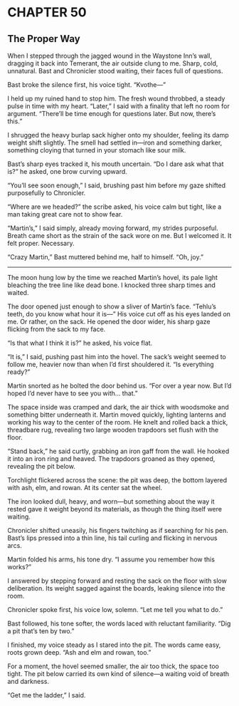 # CHAPTER 50

## The Proper Way  

When I stepped through the jagged wound in the Waystone Inn’s wall, dragging it back into Temerant, the air outside clung to me. Sharp, cold, unnatural. Bast and Chronicler stood waiting, their faces full of questions.  

Bast broke the silence first, his voice tight. “Kvothe—”  

I held up my ruined hand to stop him. The fresh wound throbbed, a steady pulse in time with my heart. “Later,” I said with a finality that left no room for argument. “There’ll be time enough for questions later. But now, there’s this.”

I shrugged the heavy burlap sack higher onto my shoulder, feeling its damp weight shift slightly. The smell had settled in—iron and something darker, something cloying that turned in your stomach like sour milk.

Bast’s sharp eyes tracked it, his mouth uncertain. “Do I dare ask what that is?” he asked, one brow curving upward.

“You’ll see soon enough,” I said, brushing past him before my gaze shifted purposefully to Chronicler.

“Where are we headed?” the scribe asked, his voice calm but tight, like a man taking great care not to show fear.

“Martin’s,” I said simply, already moving forward, my strides purposeful. Breath came short as the strain of the sack wore on me. But I welcomed it. It felt proper. Necessary.

“Crazy Martin,” Bast muttered behind me, half to himself. “Oh, joy.” 

***  

The moon hung low by the time we reached Martin’s hovel, its pale light bleaching the tree line like dead bone. I knocked three sharp times and waited.  

The door opened just enough to show a sliver of Martin’s face. “Tehlu’s teeth, do you know what hour it is—” His voice cut off as his eyes landed on me. Or rather, on the sack. He opened the door wider, his sharp gaze flicking from the sack to my face.  

“Is that what I think it is?” he asked, his voice flat.  

“It is,” I said, pushing past him into the hovel. The sack’s weight seemed to follow me, heavier now than when I’d first shouldered it. “Is everything ready?”  

Martin snorted as he bolted the door behind us. “For over a year now. But I’d hoped I’d never have to see you with… that.”  

The space inside was cramped and dark, the air thick with woodsmoke and something bitter underneath it. Martin moved quickly, lighting lanterns and working his way to the center of the room. He knelt and rolled back a thick, threadbare rug, revealing two large wooden trapdoors set flush with the floor.  

“Stand back,” he said curtly, grabbing an iron gaff from the wall. He hooked it into an iron ring and heaved. The trapdoors groaned as they opened, revealing the pit below.  

Torchlight flickered across the scene: the pit was deep, the bottom layered with ash, elm, and rowan. At its center sat the wheel.  

The iron looked dull, heavy, and worn—but something about the way it rested gave it weight beyond its materials, as though the thing itself were waiting.  

Chronicler shifted uneasily, his fingers twitching as if searching for his pen. Bast’s lips pressed into a thin line, his tail curling and flicking in nervous arcs.  

Martin folded his arms, his tone dry. “I assume you remember how this works?”  

I answered by stepping forward and resting the sack on the floor with slow deliberation. Its weight sagged against the boards, leaking silence into the room.  

Chronicler spoke first, his voice low, solemn. “Let me tell you what to do.”  

Bast followed, his tone softer, the words laced with reluctant familiarity. “Dig a pit that’s ten by two.”  

I finished, my voice steady as I stared into the pit. The words came easy, roots grown deep. “Ash and elm and rowan, too.”  

For a moment, the hovel seemed smaller, the air too thick, the space too tight. The pit below carried its own kind of silence—a waiting void of breath and darkness.  

“Get me the ladder,” I said.  
